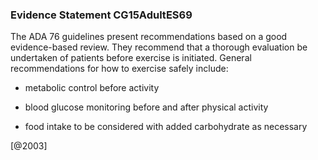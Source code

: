 ### Evidence Statement CG15AdultES69
The ADA 76 guidelines present recommendations based on a good evidence-based review. They recommend that a thorough evaluation be undertaken of patients before exercise is initiated. General recommendations for how to exercise safely include:

*   metabolic control before activity

*   blood glucose monitoring before and after physical activity

*   food intake to be considered with added carbohydrate as necessary



[@2003]
